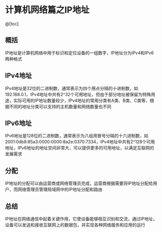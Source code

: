 # 计算机网络篇之IP地址

@[toc]

## 概括
IP地址是计算机网络中用于标识和定位设备的一组数字，IP地址分为IPv4和IPv6两种格式

## IPv4地址
IPv4地址是32位的二进制数，通常表示为四个用点分隔的十进制数，如192.168.0.1，IPv4地址中共有2^32个可用地址，但由于部分地址被保留为特殊用途，实际可用的IP地址数量较少，IPv4地址的常用分类有A类、B类、C类等，根据不同的地址分类可以支持的主机数量和网络数量也不同

## IPv6地址
IPv6地址是128位的二进制数，通常表示为八组用冒号分隔的十六进制数，如2001:0db8:85a3:0000:0000:8a2e:0370:7334，IPv4地址中共有2^128个可用地址，IPv6地址的地址空间非常大，可以提供更多的可用地址，以满足互联网的发展需求

## 分配
IP地址的分配可以由运营商或网络管理员完成，运营商根据需要将IP地址分配给用户，而网络管理员管理局域网中的IP地址分配和路由

## 总结
IP地址在网络通信中起着关键作用，它使设备能够相互识别和交流，通过IP地址，设备可以发送和接收互联网上的数据包，并实现各种网络服务和应用的运行